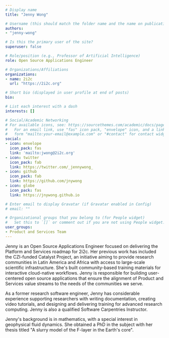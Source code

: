 ```yaml
---
# Display name
title: "Jenny Wong"

# Username (this should match the folder name and the name on publications)
authors:
- "jenny-wong"

# Is this the primary user of the site?
superuser: false

# Role/position (e.g., Professor of Artificial Intelligence)
role: Open Source Applications Engineer

# Organizations/Affiliations
organizations:
- name: 2i2c
  url: "https://2i2c.org"

# Short bio (displayed in user profile at end of posts)
bio:

# List each interest with a dash
interests: []

# Social/Academic Networking
# For available icons, see: https://sourcethemes.com/academic/docs/page-builder/#icons
#   For an email link, use "fas" icon pack, "envelope" icon, and a link in the
#   form "mailto:your-email@example.com" or "#contact" for contact widget.
social:
- icon: envelope
  icon_pack: fas
  link: 'mailto:jwong@2i2c.org'
- icon: twitter
  icon_pack: fab
  link: https://twitter.com/_jennywong_
- icon: github
  icon_pack: fab
  link: https://github.com/jnywong
- icon: globe
  icon_pack: fas
  link: https://jnywong.github.io

# Enter email to display Gravatar (if Gravatar enabled in Config)
# email: ""

# Organizational groups that you belong to (for People widget)
#   Set this to `[]` or comment out if you are not using People widget.
user_groups:
- Product and Services Team
---
```


Jenny is an Open Source Applications Engineer focused on delivering the Platform and Services roadmap for 2i2c. Her previous work has included the CZI-funded Catalyst Project, an initiative aiming to provide research communities in Latin America and Africa with access to large-scale scientific infrastructure. She's built community-based training materials for interactive cloud-native workflows. Jenny is responsible for building user-centered open source applications that ensure the alignment of Product and Services value streams to the needs of the communities we serve.

As a former research software engineer, Jenny has considerable experience supporting researchers with writing documentation, creating video tutorials, and designing and delivering training for advanced research computing. Jenny is also a qualified Software Carpentries Instructor.

Jenny's background is in mathematics, with a special interest in geophysical fluid dynamics. She obtained a PhD in the subject with her thesis titled "A slurry model of the F-layer in the Earth's core".
